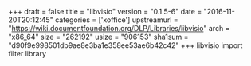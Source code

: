 +++
draft = false
title = "libvisio"
version = "0.1.5-6"
date = "2016-11-20T20:12:45"
categories = ['xoffice']
upstreamurl = "https://wiki.documentfoundation.org/DLP/Libraries/libvisio"
arch = "x86_64"
size = "262192"
usize = "906153"
sha1sum = "d90f9e998501db9ae8e3ba1e358ee53ae6b42c42"
+++
libvisio import filter library